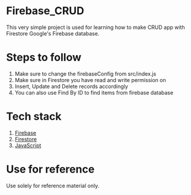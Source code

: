 # Firebase_CRUD

This very simple project is used for learning how to make CRUD app with Firestore Google's Firebase database.

# Steps to follow

1. Make sure to change the firebaseConfig from src/index.js
2. Make sure in Firestore you have read and write permission on
3. Insert, Update and Delete records accordingly
4. You can also use Find By ID to find items from firebase database

# Tech stack

1.  [Firebase](https://firebase.google.com/)
2.  [Firestore](https://firebase.google.com/docs/firestore)
3.  [JavaScript](https://developer.mozilla.org/en-US/docs/Web/JavaScript)

# Use for reference

Use solely for reference material only.
